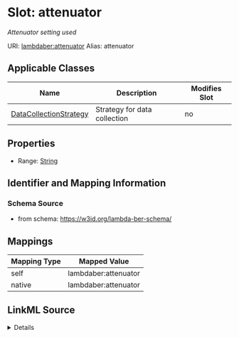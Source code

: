 

# Slot: attenuator 


_Attenuator setting used_





URI: [lambdaber:attenuator](https://w3id.org/lambda-ber-schema/attenuator)
Alias: attenuator

<!-- no inheritance hierarchy -->





## Applicable Classes

| Name | Description | Modifies Slot |
| --- | --- | --- |
| [DataCollectionStrategy](DataCollectionStrategy.md) | Strategy for data collection |  no  |






## Properties

* Range: [String](String.md)




## Identifier and Mapping Information






### Schema Source


* from schema: https://w3id.org/lambda-ber-schema/




## Mappings

| Mapping Type | Mapped Value |
| ---  | ---  |
| self | lambdaber:attenuator |
| native | lambdaber:attenuator |




## LinkML Source

<details>
```yaml
name: attenuator
description: Attenuator setting used
from_schema: https://w3id.org/lambda-ber-schema/
rank: 1000
alias: attenuator
owner: DataCollectionStrategy
domain_of:
- DataCollectionStrategy
range: string

```
</details>